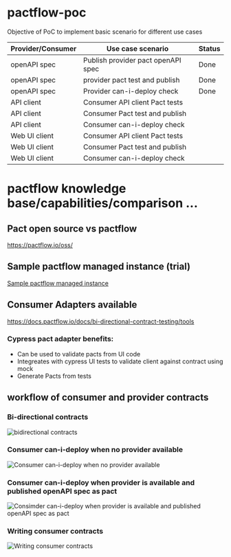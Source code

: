 # pactflow-poc

Objective of PoC to implement basic scenario for different use cases

| Provider/Consumer | Use case scenario                   | Status |
|-------------------|-------------------------------------|--------|
| openAPI spec      | Publish provider pact openAPI spec | Done   |
| openAPI spec      | provider pact test and publish               | Done   |
| openAPI spec      | Provider can-i-deploy check        |  Done      |
| API client        | Consumer API client Pact tests     |        |
| API client        | Consumer Pact test and publish              |        |
| API client        | Consumer can-i-deploy check        |        |
| Web UI client     | Consumer API client Pact tests     |        |
| Web UI client     | Consumer Pact test and publish              |        |
| Web UI client     | Consumer can-i-deploy check        |        |


# pactflow knowledge base/capabilities/comparison ...

## Pact open source vs pactflow

https://pactflow.io/oss/


## Sample pactflow managed instance (trial)
[Sample pactflow managed instance](https://yuvsmart.pactflow.io/pacticipants/books-provider/versions/0.0.1?branch=main)


## Consumer Adapters available
https://docs.pactflow.io/docs/bi-directional-contract-testing/tools


### Cypress pact adapter benefits:

- Can be used to validate pacts from UI code
- Integreates with cypress UI tests to validate client against contract using mock
- Generate Pacts from tests



## workflow of consumer and provider contracts

### Bi-directional contracts
![bidirectional contracts](https://docs.pactflow.io/assets/images/1-bi-directional-how_it_works_overview-a66612237bc4bdaf97608aa83f0d0e77.png)

### Consumer can-i-deploy when no provider available
![Consumer can-i-deploy when no provider available](https://docs.pactflow.io/assets/images/2-bi-directional-consumer-pipeline-first-run-1c32471b3f07cd863af5222e5b0ac641.png)

### Consumer can-i-deploy when provider is available and published openAPI spec as pact
![Consimder can-i-deploy when provider is available and published openAPI spec as pact](https://docs.pactflow.io/assets/images/3-bi-directional-consumer-pipeline-deployed-b37f85fff9187378da04bbf1e77c476e.png)



### Writing consumer contracts
![Writing consumer contracts](https://docs.pactflow.io/assets/images/1-bi-directional-consumer-testing-scope-cce3345100bf1a67a2e9352f43417222.png)



